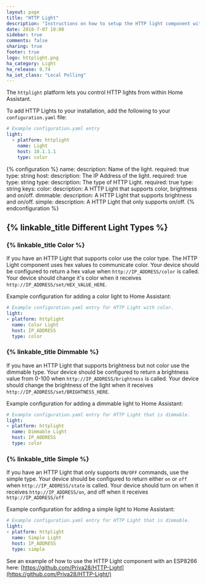 ```yaml
---
layout: page
title: "HTTP Light"
description: "Instructions on how to setup the HTTP light component within Home Assistant."
date: 2018-7-07 10:00
sidebar: true
comments: false
sharing: true
footer: true
logo: httplight.png
ha_category: Light
ha_release: 0.74
ha_iot_class: "Local Polling"
---
```


The `httplight` platform lets you control HTTP lights from within Home Assistant.

To add HTTP Lights to your installation, add the following to your `configuration.yaml` file:

```yaml
# Example configuration.yaml entry
light:
  - platform: httplight
    name: Light
    host: 10.1.1.1
    type: color
```

{% configuration %}
name:
  description: Name of the light.
  required: true
  type: string
host:
  description: The IP Address of the light.
  required: true
  type: string
type:
  description: The type of HTTP Light.
  required: true
  type: string
  keys:
    color:
      description: A HTTP Light that supports color, brightness and on/off.
    dimmable:
      description: A HTTP Light that supports brightness and on/off.
    simple:
      description: A HTTP Light that only supports on/off.
{% endconfiguration %}

## {% linkable_title Different Light Types %}

### {% linkable_title Color %}

If you have an HTTP Light that supports color use the color type.
The HTTP Light component uses hex values to communicate color. Your device should be configured to return a hex value when `http://IP_ADDRESS/color` is called. Your device should change it's color when it receives `http://IP_ADDRESS/set/HEX_VALUE_HERE`.

Example configuration for adding a color light to Home Assistant:
```yaml
# Example configuration.yaml entry for HTTP Light with color.
light:
- platform: httplight
  name: Color Light
  host: IP_ADDRESS
  type: color
```

### {% linkable_title Dimmable %}

If you have an HTTP Light that supports brightness but not color use the dimmable type.
Your device should be configured to return a brightness value from 0-100 when `http://IP_ADDRESS/brightness` is called. Your device should change the brightness of the light when it receives `http://IP_ADDRESS/set/BRIGHTNESS_HERE`.

Example configuration for adding a dimmable light to Home Assistant:
```yaml
# Example configuration.yaml entry for HTTP Light that is dimmable.
light:
- platform: httplight
  name: Dimmable Light
  host: IP_ADDRESS
  type: color
```

### {% linkable_title Simple %}

If you have an HTTP Light that only supports `ON/OFF` commands, use the simple type.
Your device should be configured to return either `on` or `off` when `http://IP_ADDRESS/state` is called. Your device should turn on when it receives `http://IP_ADDRESS/on`, and off when it receives `http://IP_ADDRESS/off`

Example configuration for adding a simple light to Home Assistant:
```yaml
# Example configuration.yaml entry for HTTP Light that is dimmable.
light:
- platform: httplight
  name: Simple Light
  host: IP_ADDRESS
  type: simple
```
See an example of how to use the HTTP Light component with an ESP8266 here: [https://github.com/Priva28/HTTP-Light](https://github.com/Priva28/HTTP-Light/)
